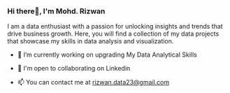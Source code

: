    ### Hi there👋, I'm Mohd. Rizwan
   
I am a data enthusiast with a passion for unlocking insights and trends that drive business growth. Here, you will find a collection of my data projects that showcase my skills in data analysis and visualization.
   
- 🔭 I’m currently working on upgrading My Data Analytical Skills

- 🤝 I'm open to collaborating on Linkedin

- 📫 You can contact me at rizwan.data23@gmail.com





